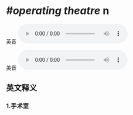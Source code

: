 # ***\#operating theatre*** n
英音
<audio src="./media/operating theatre1_AAC.aac" controls="controls"></audio>

美音
<audio src="./media/operating theatre2.aac" controls="controls"></audio>



  

英文释义
---
### 1.**手术室**  


